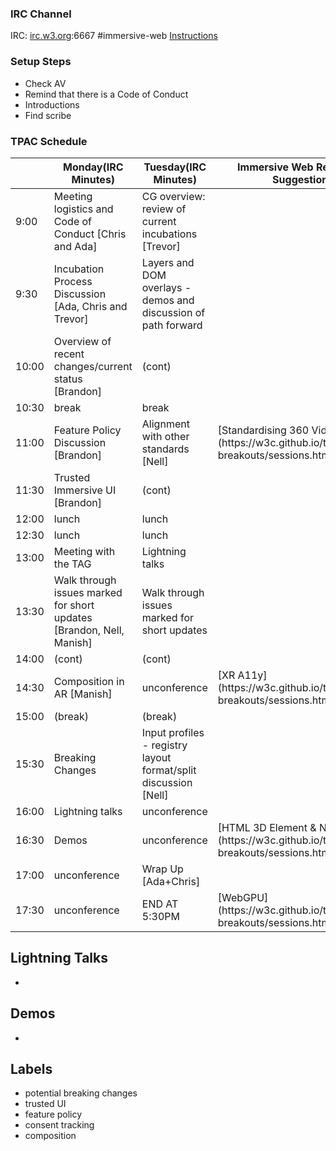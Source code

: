 ### IRC Channel

IRC: [irc.w3.org](http://irc.w3.org/):6667 #immersive-web [Instructions](https://github.com/immersive-web/administrivia/blob/master/IRC.md)

### Setup Steps

- Check AV
- Remind that there is a Code of Conduct
- Introductions
- Find scribe

### TPAC Schedule

<table>
<thead><tr><th>
<th>Monday(IRC Minutes)
<th>Tuesday(IRC Minutes)
<th>Immersive Web Related TP Suggestions
<th>Thursday
<th>Friday
</tr></thead><tbody>
 <tr><td>9:00<td>Meeting logistics and Code of Conduct [Chris and Ada]<td>CG overview: review of current incubations [Trevor]<td><td><td></tr>
 <tr><td>9:30<td>Incubation Process Discussion [Ada, Chris and Trevor]<td>Layers and DOM overlays - demos and discussion of path forward<td><td><td></tr>
 <tr><td>10:00<td>Overview of recent changes/current status [Brandon]<td>(cont)<td><td><td></tr>
 <tr><td>10:30<td>break<td>break<td><td><td></tr>
 <tr><td>11:00<td>Feature Policy Discussion [Brandon]<td>Alignment with other standards [Nell]<td>[Standardising 360 Videos](https://w3c.github.io/tpac-breakouts/sessions.html#360video)<td><td></tr>
 <tr><td>11:30<td>Trusted Immersive UI [Brandon]<td>(cont)<td><td><td></tr>
 <tr><td>12:00<td>lunch<td>lunch<td><td><td></tr>
 <tr><td>12:30<td>lunch<td>lunch<td><td><td></tr>
 <tr><td>13:00<td>Meeting with the TAG<td>Lightning talks<td><td><td></tr>
 <tr><td>13:30<td>Walk through issues marked for short updates [Brandon, Nell, Manish]<td>Walk through issues marked for short updates<td><td><td></tr>
 <tr><td>14:00<td>(cont)<td>(cont)<td><td><td></tr>
 <tr><td>14:30<td>Composition in AR [Manish]<td>unconference<td>[XR A11y](https://w3c.github.io/tpac-breakouts/sessions.html#xra11y)<td><td></tr>
 <tr><td>15:00<td>(break)<td>(break)<td><td><td></tr>
 <tr><td>15:30<td>Breaking Changes<td>Input profiles - registry layout format/split discussion [Nell]<td><td><td></tr>
 <tr><td>16:00<td>Lightning talks<td>unconference<td><td><td></tr>
 <tr><td>16:30<td>Demos<td>unconference<td>[HTML 3D Element & Native GLTF](https://w3c.github.io/tpac-breakouts/sessions.html#html-3d)<td><td></tr>
 <tr><td>17:00<td>unconference<td>Wrap Up [Ada+Chris]<td><td><td></tr>
 <tr><td>17:30<td>unconference<td>END AT 5:30PM<td>[WebGPU](https://w3c.github.io/tpac-breakouts/sessions.html#webgpu)<td><td></tr>
</tbody></table>

Lightning Talks
---------------
- 

Demos
-----
-

Labels
------

- potential breaking changes
- trusted UI
- feature policy
- consent tracking
- composition
